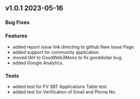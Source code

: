 ## v1.0.1 2023-05-16

### Bug Fixes

### Features

- added report issue link directing to github New Issue Page.
- added support for community application.
- moved IAH to GoodWeb3Mono to fix gooddollar bug.
- added Google Analytics.

### Tests

- added test for FV SBT Applications Table test.
- added test for Verification of Email and Phone No.
